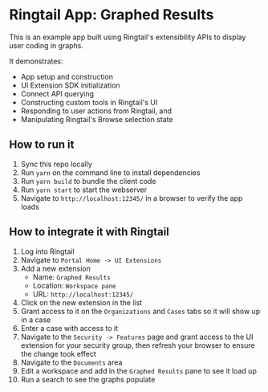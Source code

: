 # Ringtail App: Graphed Results
This is an example app built using Ringtail's extensibility APIs to display user coding in graphs.

It demonstrates:
- App setup and construction
- UI Extension SDK initialization
- Connect API querying
- Constructing custom tools in Ringtail's UI
- Responding to user actions from Ringtail, and
- Manipulating Ringtail's Browse selection state

## How to run it
1. Sync this repo locally
1. Run `yarn` on the command line to install dependencies
1. Run `yarn build` to bundle the client code
1. Run `yarn start` to start the webserver
1. Navigate to `http://localhost:12345/` in a browser to verify the app loads

## How to integrate it with Ringtail
1. Log into Ringtail
1. Navigate to `Portal Home -> UI Extensions`
1. Add a new extension
   - Name: `Graphed Results`
   - Location: `Workspace pane`
   - URL: `http://localhost:12345/`
1. Click on the new extension in the list
1. Grant access to it on the `Organizations` and `Cases` tabs so it will show up in a case
1. Enter a case with access to it
1. Navigate to the `Security -> Features` page and grant access to the UI extension for your security group, then refresh your browser to ensure the change took effect
1. Navigate to the `Documents` area
1. Edit a workspace and add in the `Graphed Results` pane to see it load up
1. Run a search to see the graphs populate
